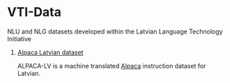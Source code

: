 # VTI-Data
NLU and NLG datasets developed within the Latvian Language Technology Initiative

1. [Alpaca Latvian dataset](ALPACA-LV/alpaca_lv.zip)

     ALPACA-LV is a machine translated [Alpaca](https://github.com/gururise/AlpacaDataCleaned/blob/main/alpaca_data_cleaned.json) instruction dataset for Latvian.
